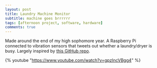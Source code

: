 ```yaml
---
layout: post
title: Laundry Machine Monitor
subtitle: machine goes brrrrrr
tags: [afternoon project, software, hardware]
comments: true
---
```


Made around the end of my high sophomore year. A Raspberry Pi connected to vibration sensors that tweets out whether a laundry/dryer is busy. Largely inspired by [this GitHub repo](https://github.com/Shmoopty/rpi-appliance-monitor).

{% youtube "https://www.youtube.com/watch?v=gpzIncVBgg4" %}